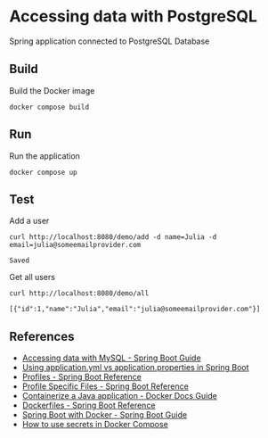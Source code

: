 # Accessing data with PostgreSQL

Spring application connected to PostgreSQL Database

## Build

Build the Docker image
```shell
docker compose build
```

## Run

Run the application
```shell
docker compose up
```

## Test

Add a user
```shell
curl http://localhost:8080/demo/add -d name=Julia -d email=julia@someemailprovider.com
```
```
Saved
```

Get all users
```shell
curl http://localhost:8080/demo/all
```
```
[{"id":1,"name":"Julia","email":"julia@someemailprovider.com"}]
```

## References

- [Accessing data with MySQL - Spring Boot Guide](https://spring.io/guides/gs/accessing-data-mysql)
- [Using application.yml vs application.properties in Spring Boot](https://www.baeldung.com/spring-boot-yaml-vs-properties)
- [Profiles - Spring Boot Reference](https://docs.spring.io/spring-boot/reference/features/profiles.html)
- [Profile Specific Files - Spring Boot Reference](https://docs.spring.io/spring-boot/reference/features/external-config.html#features.external-config.files.profile-specific)
- [Containerize a Java application - Docker Docs Guide](https://docs.docker.com/guides/language/java/containerize/)
- [Dockerfiles - Spring Boot Reference](https://docs.spring.io/spring-boot/reference/packaging/container-images/dockerfiles.html)
- [Spring Boot with Docker - Spring Boot Guide](https://spring.io/guides/gs/spring-boot-docker)
- [How to use secrets in Docker Compose](https://docs.docker.com/compose/how-tos/use-secrets/)
